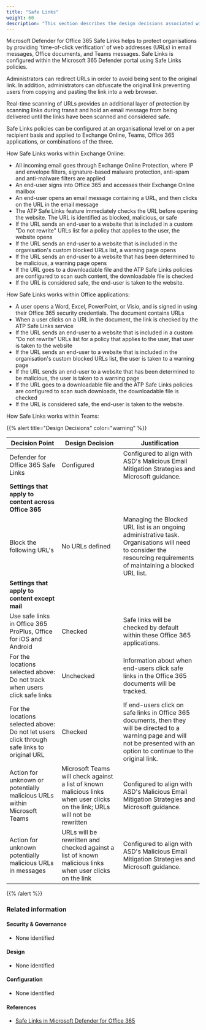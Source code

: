 ```yaml
---
title: "Safe Links"
weight: 60
description: "This section describes the design decisions associated with Safe Links Microsoft 365 security features for system(s) built using ASD's Blueprint for Secure Cloud."
---
```


Microsoft Defender for Office 365 Safe Links helps to protect organisations by providing 'time-of-click verification' of web addresses (URLs) in email messages, Office documents, and Teams messages. Safe Links is configured within the Microsoft 365 Defender portal using Safe Links policies.

Administrators can redirect URLs in order to avoid being sent to the original link. In addition, administrators can obfuscate the original link preventing users from copying and pasting the link into a web browser.

Real-time scanning of URLs provides an additional layer of protection by scanning links during transit and hold an email message from being delivered until the links have been scanned and considered safe.

Safe Links policies can be configured at an organisational level or on a per recipient basis and applied to Exchange Online, Teams, Office 365 applications, or combinations of the three.

How Safe Links works within Exchange Online:

* All incoming email goes through Exchange Online Protection, where IP and envelope filters, signature-based malware protection, anti-spam and anti-malware filters are applied
* An end-user signs into Office 365 and accesses their Exchange Online mailbox
* An end-user opens an email message containing a URL, and then clicks on the URL in the email message
* The ATP Safe Links feature immediately checks the URL before opening the website. The URL is identified as blocked, malicious, or safe
* If the URL sends an end-user to a website that is included in a custom "Do not rewrite" URLs list for a policy that applies to the user, the website opens
* If the URL sends an end-user to a website that is included in the organisation's custom blocked URLs list, a warning page opens
* If the URL sends an end-user to a website that has been determined to be malicious, a warning page opens
* If the URL goes to a downloadable file and the ATP Safe Links policies are configured to scan such content, the downloadable file is checked
* If the URL is considered safe, the end-user is taken to the website.

How Safe Links works within Office applications:

* A user opens a Word, Excel, PowerPoint, or Visio, and is signed in using their Office 365 security credentials. The document contains URLs
* When a user clicks on a URL in the document, the link is checked by the ATP Safe Links service
* If the URL sends an end-user to a website that is included in a custom "Do not rewrite" URLs list for a policy that applies to the user, that user is taken to the website
* If the URL sends an end-user to a website that is included in the organisation's custom blocked URLs list, the user is taken to a warning page
* If the URL sends an end-user to a website that has been determined to be malicious, the user is taken to a warning page
* If the URL goes to a downloadable file and the ATP Safe Links policies are configured to scan such downloads, the downloadable file is checked
* If the URL is considered safe, the end-user is taken to the website.

How Safe Links works within Teams:

{{% alert title="Design Decisions" color="warning" %}}

| Decision Point                                                                              | Design Decision                                                                                                             | Justification                                                                                                                                                                     |
|---------------------------------------------------------------------------------------------|-----------------------------------------------------------------------------------------------------------------------------|-----------------------------------------------------------------------------------------------------------------------------------------------------------------------------------|
| Defender for Office 365 Safe Links                                                          | Configured                                                                                                                  | Configured to align with ASD's Malicious Email Mitigation Strategies and Microsoft guidance.                                                                                     |
| **Settings that apply to content across Office 365**                                        |                                                                                                                             |                                                                                                                                                                                   |
| Block the following URL's                                                                   | No URLs defined                                                                                                             | Managing the Blocked URL list is an ongoing administrative task. Organisations will need to consider the resourcing requirements of maintaining a blocked URL list.               |
| **Settings that apply to content except mail**                                              |                                                                                                                             |                                                                                                                                                                                   |
| Use safe links in Office 365 ProPlus, Office for iOS and Android                            | Checked                                                                                                                     | Safe links will be checked by default within these Office 365 applications.                                                                                                       |
| For the locations selected above: Do not track when users click safe links                  | Unchecked                                                                                                                   | Information about when end-users click safe links in the Office 365 documents will be tracked.                                                                                    |
| For the locations selected above: Do not let users click through safe links to original URL | Checked                                                                                                                     | If end-users click on safe links in Office 365 documents, then they will be directed to a warning page and will not be presented with an option to continue to the original link. |
| Action for unknown or potentially malicious URLs within Microsoft Teams                     | Microsoft Teams will check against a list of known malicious links when user clicks on the link; URLs will not be rewritten | Configured to align with ASD's Malicious Email Mitigation Strategies and Microsoft guidance.                                                                                     |
| Action for unknown potentially malicious URLs in messages                                   | URLs will be rewritten and checked against a list of known malicious links when user clicks on the link                     | Configured to align with ASD's Malicious Email Mitigation Strategies and Microsoft guidance.                                                                                     |

{{% /alert %}}

### Related information

#### Security & Governance

* None identified

#### Design

* None identified

#### Configuration

* None identified

#### References

* [Safe Links in Microsoft Defender for Office 365](https://docs.microsoft.com/microsoft-365/security/office-365-security/safe-links?view=o365-worldwide)